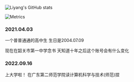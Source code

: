 ![Liyang's GitHub stats](https://github-readme-stats.vercel.app/api?username=liyang8246)

![Metrics](https://metrics.lecoq.io/liyang8246?template=classic&base.hireable=true&isocalendar=1&lines=1&base=header%2C%20activity%2C%20community%2C%20repositories%2C%20metadata&base.indepth=false&base.hireable=true&base.skip=false&isocalendar=false&isocalendar.duration=half-year&lines=false&lines.sections=base&lines.repositories.limit=4&lines.history.limit=1&config.timezone=Asia%2FShanghai)

  ### 2021.04.03
  一个普普通通的高中生 生日是2004.07.09
  
  现在在韶关市第一中学念书  天知道十年之后这个账号会有什么变化

  ### 2022.09.16
  上大学啦！ 在广东第二师范学院读计算机科学与技术(师范)捏
